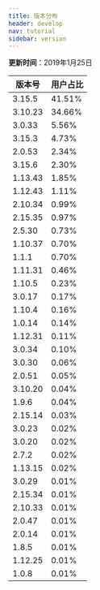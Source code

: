 ```yaml
---
title: 版本分布
header: develop
nav: tutorial
sidebar: version
---
```

**更新时间**：2019年1月25日


|版本号|用户占比|
|---|---|
|3.15.5|41.51%|
|3.10.23|34.66%|
|3.0.33|5.56%|
|3.15.3|4.73%|
|2.0.53|2.34%|
|3.15.6|2.30%|
|1.13.43|1.85%|
|1.12.43|1.11%|
|2.10.34|0.99%|
|2.15.35|0.97%|
|2.5.30|0.73%|
|1.10.37|0.70%|
|1.1.1|0.70%|
|1.11.31|0.46%|
|1.10.5|0.23%|
|3.0.17|0.17%|
|1.10.4|0.16%|
|1.0.14|0.14%|
|1.12.31|0.11%|
|3.0.34|0.10%|
|3.0.30|0.06%|
|2.0.51|0.05%|
|3.10.20|0.04%|
|1.9.6|0.04%|
|2.15.14|0.03%|
|3.0.23|0.02%|
|3.0.20|0.02%|
|2.7.2|0.02%|
|1.13.15|0.02%|
|3.0.29|0.01%|
|2.15.34|0.01%|
|2.10.33|0.01%|
|2.0.47|0.01%|
|2.0.14|0.01%|
|1.8.5|0.01%|
|1.12.25|0.01%|
|1.0.8|0.01%|

